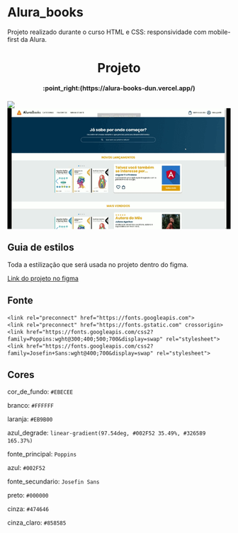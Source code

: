 # Alura_books
Projeto realizado durante o curso HTML e CSS: responsividade com mobile-first da Alura.



<h1 align="center"> Projeto </h1>

<h4 align="center">
    :point_right:(https://alura-books-dun.vercel.app/)
</h4>

<img align="center" src="https://media.discordapp.net/attachments/754409297089134615/1015048231140466759/Captura_de_tela_2022-09-01_204009.png?width=871&height=406">

<img align="center" src="https://github.com/Gbiiandrad/MeuRepositorio/blob/main/gifs/unknown_2022.11.19-03.27_clip_1.gif">


## Guia de estilos

Toda a estilização que será usada no projeto dentro do figma.

[Link do projeto no figma](https://www.figma.com/file/VJEpXuMRxlIx9814eYhT3W/AluraBooks-(Copy)?node-id=37%3A94)

## Fonte

    <link rel="preconnect" href="https://fonts.googleapis.com">
    <link rel="preconnect" href="https://fonts.gstatic.com" crossorigin>
    <link href="https://fonts.googleapis.com/css2?family=Poppins:wght@300;400;500;700&display=swap" rel="stylesheet">
    <link href="https://fonts.googleapis.com/css2?family=Josefin+Sans:wght@400;700&display=swap" rel="stylesheet">
    
## Cores


  cor_de_fundo: `#EBECEE`
  
  branco: `#FFFFFF`
  
  laranja: `#EB9B00`
  
  azul_degrade: `linear-gradient(97.54deg, #002F52 35.49%, #326589 165.37%)`
  
  fonte_principal: `Poppins`
  
  azul: `#002F52`
  
  fonte_secundario: `Josefin Sans`
  
  preto: `#000000`
  
  cinza: `#474646`
  
  cinza_claro: `#858585`

